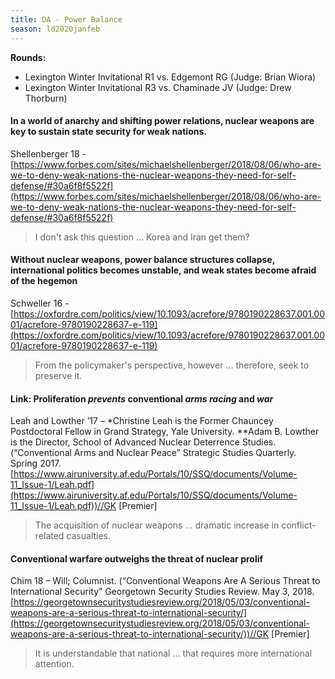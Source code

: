 ```yaml
---
title: DA - Power Balance
season: ld2020janfeb
---
```


**Rounds:**
* Lexington Winter Invitational R1 vs. Edgemont RG (Judge: Brian Wiora)
* Lexington Winter Invitational R3 vs. Chaminade JV (Judge: Drew Thorburn)

#### In a world of anarchy and shifting power relations, nuclear weapons are key to sustain state security for weak nations.
Shellenberger 18 - [https://www.forbes.com/sites/michaelshellenberger/2018/08/06/who-are-we-to-deny-weak-nations-the-nuclear-weapons-they-need-for-self-defense/#30a6f8f5522f](https://www.forbes.com/sites/michaelshellenberger/2018/08/06/who-are-we-to-deny-weak-nations-the-nuclear-weapons-they-need-for-self-defense/#30a6f8f5522f)
> I don't ask this question ... Korea and Iran get them?

#### Without nuclear weapons, power balance structures collapse, international politics becomes unstable, and weak states become afraid of the hegemon
Schweller 16 - [https://oxfordre.com/politics/view/10.1093/acrefore/9780190228637.001.0001/acrefore-9780190228637-e-119](https://oxfordre.com/politics/view/10.1093/acrefore/9780190228637.001.0001/acrefore-9780190228637-e-119)
> From the policymaker's perspective, however ... therefore, seek to preserve it.

#### Link: Proliferation *prevents* conventional *arms racing* and *war*
Leah and Lowther ’17 – *Christine Leah is the Former Chauncey Postdoctoral Fellow in Grand Strategy, Yale University. **Adam B. Lowther is the Director, School of Advanced Nuclear Deterrence Studies. (“Conventional Arms and Nuclear Peace” Strategic Studies Quarterly. Spring 2017. [https://www.airuniversity.af.edu/Portals/10/SSQ/documents/Volume-11_Issue-1/Leah.pdf](https://www.airuniversity.af.edu/Portals/10/SSQ/documents/Volume-11_Issue-1/Leah.pdf))//GK [Premier]
> The acquisition of nuclear weapons ... dramatic increase in conflict-related casualties.

#### Conventional warfare outweighs the threat of nuclear prolif
Chim 18 – Will; Columnist. (“Conventional Weapons Are A Serious Threat to International Security” Georgetown Security Studies Review. May 3, 2018. [https://georgetownsecuritystudiesreview.org/2018/05/03/conventional-weapons-are-a-serious-threat-to-international-security/](https://georgetownsecuritystudiesreview.org/2018/05/03/conventional-weapons-are-a-serious-threat-to-international-security/))//GK [Premier]
> It is understandable that national ... that requires more international attention.
